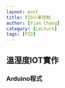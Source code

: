 ```yaml
---
layout: post
title: PID小車控制
author: [Yian Chang]
category: [Lecture]
tags: [PID]
---
```

## 溫溼度IOT實作
### Arduino程式
